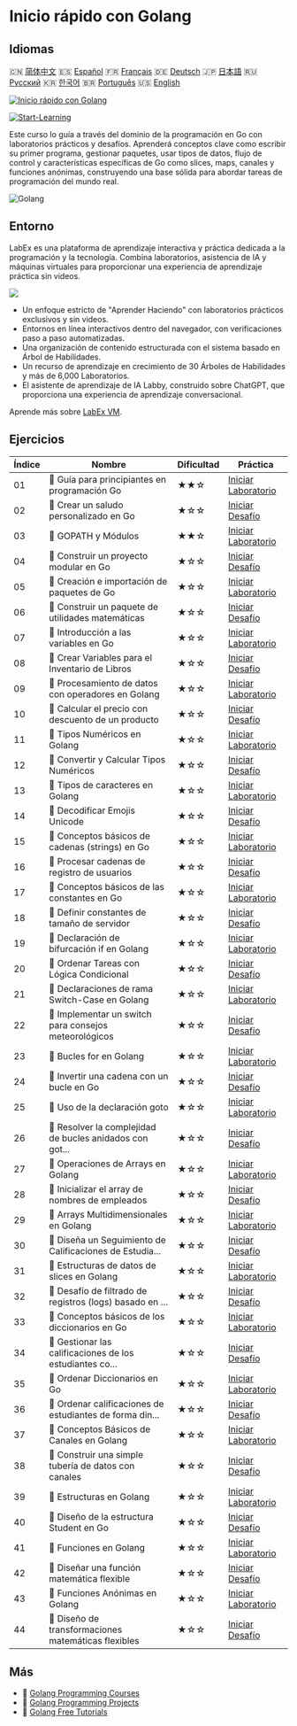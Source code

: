 # Inicio rápido con Golang

## Idiomas

🇨🇳 [简体中文](README_zh.md) 🇪🇸 [Español](README_es.md) 🇫🇷 [Français](README_fr.md) 🇩🇪 [Deutsch](README_de.md) 🇯🇵 [日本語](README_ja.md) 🇷🇺 [Русский](README_ru.md) 🇰🇷 [한국어](README_ko.md) 🇧🇷 [Português](README_pt.md) 🇺🇸 [English](README.md) 

[![Inicio rápido con Golang](https://cover-creator.labex.io/quick-start-with-go.png?lang=es)](https://labex.io/es/courses/quick-start-with-go)

[![Start-Learning](https://img.shields.io/badge/Start-Learning-whitesmoke?style=for-the-badge)](https://labex.io/es/courses/quick-start-with-go)

Este curso lo guía a través del dominio de la programación en Go con laboratorios prácticos y desafíos. Aprenderá conceptos clave como escribir su primer programa, gestionar paquetes, usar tipos de datos, flujo de control y características específicas de Go como slices, maps, canales y funciones anónimas, construyendo una base sólida para abordar tareas de programación del mundo real.

![Golang](https://img.shields.io/badge/Golang-whitesmoke?style=for-the-badge&logo=golang)


## Entorno

LabEx es una plataforma de aprendizaje interactiva y práctica dedicada a la programación y la tecnología. Combina laboratorios, asistencia de IA y máquinas virtuales para proporcionar una experiencia de aprendizaje práctica sin videos.

![](https://tutorial-screenshot.getvm.io/images/vm-1725247253.png)

- Un enfoque estricto de "Aprender Haciendo" con laboratorios prácticos exclusivos y sin videos.
- Entornos en línea interactivos dentro del navegador, con verificaciones paso a paso automatizadas.
- Una organización de contenido estructurada con el sistema basado en Árbol de Habilidades.
- Un recurso de aprendizaje en crecimiento de 30 Árboles de Habilidades y más de 6,000 Laboratorios.
- El asistente de aprendizaje de IA Labby, construido sobre ChatGPT, que proporciona una experiencia de aprendizaje conversacional.

Aprende más sobre [LabEx VM](https://support.labex.io/using-labex/virtual-machine).

## Ejercicios

|   Índice | Nombre                                                   | Dificultad   | Práctica                                                                                                                           |
|----------|----------------------------------------------------------|--------------|------------------------------------------------------------------------------------------------------------------------------------|
|       01 | 📖 Guía para principiantes en programación Go            | ★★☆          | <a target='_blank' href='https://labex.io/es/tutorials/go-beginner-s-guide-to-go-programming-149062'>Iniciar Laboratorio</a>       |
|       02 | 🎯 Crear un saludo personalizado en Go                   | ★☆☆          | <a target='_blank' href='https://labex.io/es/tutorials/go-craft-a-personalized-go-greeting-435633'>Iniciar Desafío</a>             |
|       03 | 📖 GOPATH y Módulos                                      | ★★☆          | <a target='_blank' href='https://labex.io/es/tutorials/go-gopath-and-module-149063'>Iniciar Laboratorio</a>                        |
|       04 | 🎯 Construir un proyecto modular en Go                   | ★☆☆          | <a target='_blank' href='https://labex.io/es/tutorials/go-build-a-modular-go-project-435640'>Iniciar Desafío</a>                   |
|       05 | 📖 Creación e importación de paquetes de Go              | ★☆☆          | <a target='_blank' href='https://labex.io/es/tutorials/go-creating-and-importing-go-packages-149064'>Iniciar Laboratorio</a>       |
|       06 | 🎯 Construir un paquete de utilidades matemáticas        | ★☆☆          | <a target='_blank' href='https://labex.io/es/tutorials/go-build-a-math-utility-package-435676'>Iniciar Desafío</a>                 |
|       07 | 📖 Introducción a las variables en Go                    | ★☆☆          | <a target='_blank' href='https://labex.io/es/tutorials/go-introduction-to-go-variables-149065'>Iniciar Laboratorio</a>             |
|       08 | 🎯 Crear Variables para el Inventario de Libros          | ★☆☆          | <a target='_blank' href='https://labex.io/es/tutorials/go-craft-book-inventory-variables-435684'>Iniciar Desafío</a>               |
|       09 | 📖 Procesamiento de datos con operadores en Golang       | ★☆☆          | <a target='_blank' href='https://labex.io/es/tutorials/go-data-processing-with-operators-in-golang-149066'>Iniciar Laboratorio</a> |
|       10 | 🎯 Calcular el precio con descuento de un producto       | ★☆☆          | <a target='_blank' href='https://labex.io/es/tutorials/calculate-product-discount-price-435694'>Iniciar Desafío</a>                |
|       11 | 📖 Tipos Numéricos en Golang                             | ★☆☆          | <a target='_blank' href='https://labex.io/es/tutorials/go-numerical-types-in-golang-149067'>Iniciar Laboratorio</a>                |
|       12 | 🎯 Convertir y Calcular Tipos Numéricos                  | ★☆☆          | <a target='_blank' href='https://labex.io/es/tutorials/convert-and-calculate-numeric-types-435824'>Iniciar Desafío</a>             |
|       13 | 📖 Tipos de caracteres en Golang                         | ★☆☆          | <a target='_blank' href='https://labex.io/es/tutorials/go-character-types-in-golang-149068'>Iniciar Laboratorio</a>                |
|       14 | 🎯 Decodificar Emojis Unicode                            | ★☆☆          | <a target='_blank' href='https://labex.io/es/tutorials/go-decode-unicode-emojis-435852'>Iniciar Desafío</a>                        |
|       15 | 📖 Conceptos básicos de cadenas (strings) en Go          | ★☆☆          | <a target='_blank' href='https://labex.io/es/tutorials/go-go-string-fundamentals-149069'>Iniciar Laboratorio</a>                   |
|       16 | 🎯 Procesar cadenas de registro de usuarios              | ★☆☆          | <a target='_blank' href='https://labex.io/es/tutorials/go-process-user-registration-strings-436083'>Iniciar Desafío</a>            |
|       17 | 📖 Conceptos básicos de las constantes en Go             | ★☆☆          | <a target='_blank' href='https://labex.io/es/tutorials/go-go-constants-fundamentals-149070'>Iniciar Laboratorio</a>                |
|       18 | 🎯 Definir constantes de tamaño de servidor              | ★☆☆          | <a target='_blank' href='https://labex.io/es/tutorials/go-define-server-size-constants-436400'>Iniciar Desafío</a>                 |
|       19 | 📖 Declaración de bifurcación if en Golang               | ★☆☆          | <a target='_blank' href='https://labex.io/es/tutorials/go-if-branch-statement-in-golang-149071'>Iniciar Laboratorio</a>            |
|       20 | 🎯 Ordenar Tareas con Lógica Condicional                 | ★☆☆          | <a target='_blank' href='https://labex.io/es/tutorials/go-sort-tasks-with-conditional-logic-436418'>Iniciar Desafío</a>            |
|       21 | 📖 Declaraciones de rama Switch-Case en Golang           | ★☆☆          | <a target='_blank' href='https://labex.io/es/tutorials/go-switch-case-branch-statements-in-golang-149072'>Iniciar Laboratorio</a>  |
|       22 | 🎯 Implementar un switch para consejos meteorológicos    | ★☆☆          | <a target='_blank' href='https://labex.io/es/tutorials/go-implement-weather-advice-switch-436449'>Iniciar Desafío</a>              |
|       23 | 📖 Bucles for en Golang                                  | ★☆☆          | <a target='_blank' href='https://labex.io/es/tutorials/go-for-loops-in-golang-149073'>Iniciar Laboratorio</a>                      |
|       24 | 🎯 Invertir una cadena con un bucle en Go                | ★☆☆          | <a target='_blank' href='https://labex.io/es/tutorials/go-reverse-string-with-go-loop-436520'>Iniciar Desafío</a>                  |
|       25 | 📖 Uso de la declaración goto                            | ★☆☆          | <a target='_blank' href='https://labex.io/es/tutorials/go-goto-statement-usage-149074'>Iniciar Laboratorio</a>                     |
|       26 | 🎯 Resolver la complejidad de bucles anidados con got... | ★☆☆          | <a target='_blank' href='https://labex.io/es/tutorials/go-solve-nested-loop-complexity-with-goto-436529'>Iniciar Desafío</a>       |
|       27 | 📖 Operaciones de Arrays en Golang                       | ★☆☆          | <a target='_blank' href='https://labex.io/es/tutorials/go-array-operations-in-golang-149075'>Iniciar Laboratorio</a>               |
|       28 | 🎯 Inicializar el array de nombres de empleados          | ★☆☆          | <a target='_blank' href='https://labex.io/es/tutorials/go-initialize-employee-names-array-436643'>Iniciar Desafío</a>              |
|       29 | 📖 Arrays Multidimensionales en Golang                   | ★☆☆          | <a target='_blank' href='https://labex.io/es/tutorials/go-multidimensional-arrays-in-golang-149076'>Iniciar Laboratorio</a>        |
|       30 | 🎯 Diseña un Seguimiento de Calificaciones de Estudia... | ★☆☆          | <a target='_blank' href='https://labex.io/es/tutorials/go-design-a-student-grade-tracker-436649'>Iniciar Desafío</a>               |
|       31 | 📖 Estructuras de datos de slices en Golang              | ★☆☆          | <a target='_blank' href='https://labex.io/es/tutorials/go-golang-slice-data-structures-149077'>Iniciar Laboratorio</a>             |
|       32 | 🎯 Desafío de filtrado de registros (logs) basado en ... | ★☆☆          | <a target='_blank' href='https://labex.io/es/tutorials/go-slice-log-filter-challenge-436686'>Iniciar Desafío</a>                   |
|       33 | 📖 Conceptos básicos de los diccionarios en Go           | ★☆☆          | <a target='_blank' href='https://labex.io/es/tutorials/go-go-dictionary-fundamentals-149080'>Iniciar Laboratorio</a>               |
|       34 | 🎯 Gestionar las calificaciones de los estudiantes co... | ★☆☆          | <a target='_blank' href='https://labex.io/es/tutorials/go-manage-student-grades-with-go-maps-436735'>Iniciar Desafío</a>           |
|       35 | 📖 Ordenar Diccionarios en Go                            | ★☆☆          | <a target='_blank' href='https://labex.io/es/tutorials/go-sorting-go-dictionaries-149095'>Iniciar Laboratorio</a>                  |
|       36 | 🎯 Ordenar calificaciones de estudiantes de forma din... | ★☆☆          | <a target='_blank' href='https://labex.io/es/tutorials/go-sort-student-grades-dynamically-437203'>Iniciar Desafío</a>              |
|       37 | 📖 Conceptos Básicos de Canales en Golang                | ★☆☆          | <a target='_blank' href='https://labex.io/es/tutorials/go-channel-primitives-in-golang-149096'>Iniciar Laboratorio</a>             |
|       38 | 🎯 Construir una simple tubería de datos con canales     | ★☆☆          | <a target='_blank' href='https://labex.io/es/tutorials/go-build-a-simple-channel-data-pipeline-437199'>Iniciar Desafío</a>         |
|       39 | 📖 Estructuras en Golang                                 | ★☆☆          | <a target='_blank' href='https://labex.io/es/tutorials/go-structures-in-golang-149097'>Iniciar Laboratorio</a>                     |
|       40 | 🎯 Diseño de la estructura Student en Go                 | ★☆☆          | <a target='_blank' href='https://labex.io/es/tutorials/go-design-student-struct-in-go-437202'>Iniciar Desafío</a>                  |
|       41 | 📖 Funciones en Golang                                   | ★☆☆          | <a target='_blank' href='https://labex.io/es/tutorials/go-functions-in-golang-149098'>Iniciar Laboratorio</a>                      |
|       42 | 🎯 Diseñar una función matemática flexible               | ★☆☆          | <a target='_blank' href='https://labex.io/es/tutorials/go-design-flexible-math-function-437200'>Iniciar Desafío</a>                |
|       43 | 📖 Funciones Anónimas en Golang                          | ★☆☆          | <a target='_blank' href='https://labex.io/es/tutorials/go-anonymous-functions-in-golang-149099'>Iniciar Laboratorio</a>            |
|       44 | 🎯 Diseño de transformaciones matemáticas flexibles      | ★☆☆          | <a target='_blank' href='https://labex.io/es/tutorials/go-design-flexible-math-transformations-437201'>Iniciar Desafío</a>         |

## Más

- 🔗 [Golang Programming Courses](https://github.com/labex-labs/awesome-programming-courses)
- 🔗 [Golang Programming Projects](https://github.com/labex-labs/awesome-programming-projects)
- 🔗 [Golang Free Tutorials](https://github.com/labex-labs/go-free-tutorials)

